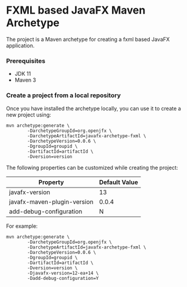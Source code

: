 # FXML based JavaFX Maven Archetype

The project is a Maven archetype for creating a fxml based JavaFX application.

### Prerequisites

* JDK 11
* Maven 3


### Create a project from a local repository

Once you have installed the archetype locally, you can use it to create a new project using:

```
mvn archetype:generate \
        -DarchetypeGroupId=org.openjfx \
        -DarchetypeArtifactId=javafx-archetype-fxml \
        -DarchetypeVersion=0.0.6 \
        -DgroupId=groupid \
        -DartifactId=artifactId \
        -Dversion=version
```

The following properties can be customized while creating the project:

| Property                    | Default Value |
| --------------------------- | ------------- |
| javafx-version              | 13            |
| javafx-maven-plugin-version | 0.0.4         |
| add-debug-configuration     | N             |

For example:

```
mvn archetype:generate \
        -DarchetypeGroupId=org.openjfx \
        -DarchetypeArtifactId=javafx-archetype-fxml \
        -DarchetypeVersion=0.0.6 \
        -DgroupId=groupid \
        -DartifactId=artifactId \
        -Dversion=version \
        -Djavafx-version=12-ea+14 \
        -Dadd-debug-configuration=Y
```
